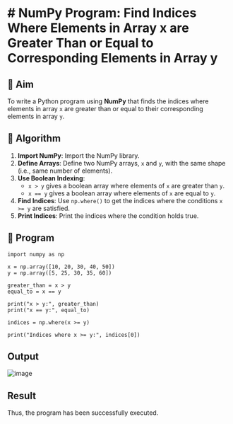 # # NumPy Program: Find Indices Where Elements in Array x are Greater Than or Equal to Corresponding Elements in Array y

## 🎯 Aim
To write a Python program using **NumPy** that finds the indices where elements in array `x` are greater than or equal to their corresponding elements in array `y`.

## 🧠 Algorithm
1. **Import NumPy**: Import the NumPy library.
2. **Define Arrays**: Define two NumPy arrays, `x` and `y`, with the same shape (i.e., same number of elements).
3. **Use Boolean Indexing**: 
   - `x > y` gives a boolean array where elements of `x` are greater than `y`.
   - `x == y` gives a boolean array where elements of `x` are equal to `y`.
4. **Find Indices**: Use `np.where()` to get the indices where the conditions `x >= y` are satisfied.
5. **Print Indices**: Print the indices where the condition holds true.

## 🧾 Program
```
import numpy as np

x = np.array([10, 20, 30, 40, 50])
y = np.array([5, 25, 30, 35, 60])

greater_than = x > y
equal_to = x == y

print("x > y:", greater_than)
print("x == y:", equal_to)

indices = np.where(x >= y)

print("Indices where x >= y:", indices[0])
```

## Output
![image](https://github.com/user-attachments/assets/d99c6596-aa65-4010-aeb5-9d5bc3d0e422)


## Result
Thus, the program has been successfully executed.

